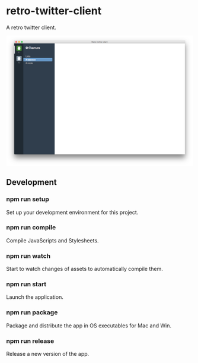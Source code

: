 # retro-twitter-client
A retro twitter client.

![](/images/preview4.png)

## Development
### npm run setup
Set up your development environment for this project.

### npm run compile
Compile JavaScripts and Stylesheets.

### npm run watch
Start to watch changes of assets to automatically compile them.

### npm run start
Launch the application.

### npm run package
Package and distribute the app in OS executables for Mac and Win.

### npm run release
Release a new version of the app.
